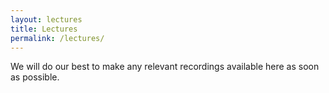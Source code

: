 ```yaml
---
layout: lectures
title: Lectures
permalink: /lectures/
---
```

We will do our best to make any relevant recordings available here as soon as possible.
